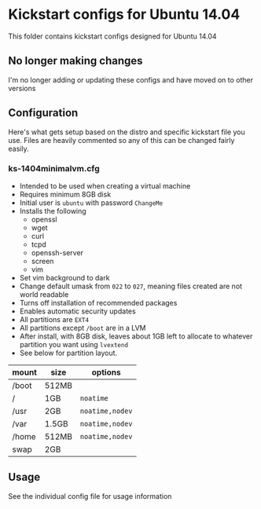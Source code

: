 # Kickstart configs for Ubuntu 14.04

This folder contains kickstart configs designed for Ubuntu 14.04

## No longer making changes

I'm no longer adding or updating these configs and have moved on to other versions

## Configuration

Here's what gets setup based on the distro and specific kickstart file you use.  Files are heavily commented so any of this can be changed fairly easily.

### ks-1404minimalvm.cfg

- Intended to be used when creating a virtual machine
- Requires minimum 8GB disk
- Initial user is `ubuntu` with password `ChangeMe`
- Installs the following
    - openssl
    - wget
    - curl
    - tcpd
    - openssh-server
    - screen
    - vim
- Set vim background to dark
- Change default umask from `022` to `027`, meaning files created are not world readable
- Turns off installation of recommended packages
- Enables automatic security updates
- All partitions are `EXT4`
- All partitions except `/boot` are in a LVM
- After install, with 8GB disk, leaves about 1GB left to allocate to whatever partition you want using `lvextend`
- See below for partition layout.

| mount | size  | options         |
| ----- | ----- | --------------- |
| /boot | 512MB |                 |
| /     | 1GB   | `noatime`       |
| /usr  | 2GB   | `noatime,nodev` |
| /var  | 1.5GB | `noatime,nodev` |
| /home | 512MB | `noatime,nodev` |
| swap  | 2GB   |                 |

## Usage

See the individual config file for usage information

